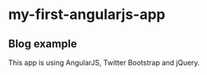 # my-first-angularjs-app

## Blog example
This app is using AngularJS, Twitter Bootstrap and jQuery.
